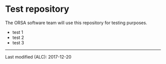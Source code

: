 # Test repository

The ORSA software team will use this repository for testing purposes.

* test 1
* test 2
* test 3

---
Last modified (ALC): 2017-12-20

